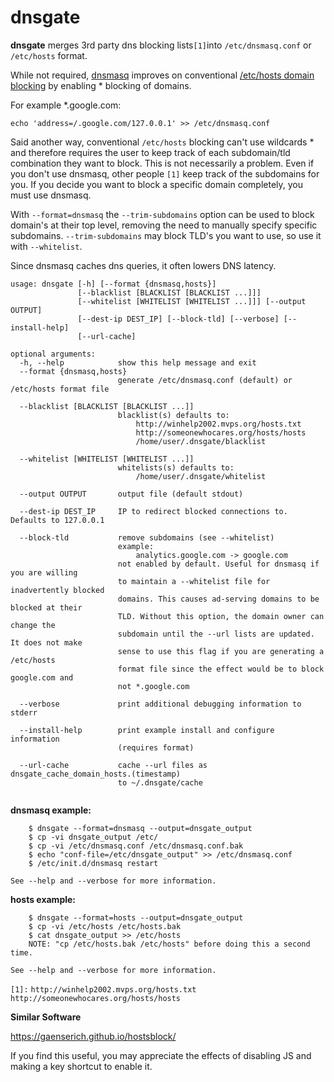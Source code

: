 
# dnsgate

**dnsgate** merges 3rd party dns blocking lists`[1]`into `/etc/dnsmasq.conf` or `/etc/hosts` format.

While not required, [dnsmasq](https://wiki.gentoo.org/wiki/Dnsmasq) improves on conventional [/etc/hosts domain blocking](http://winhelp2002.mvps.org/hosts.htm) by enabling * blocking of domains.

For example *.google.com:

```
echo 'address=/.google.com/127.0.0.1' >> /etc/dnsmasq.conf
```

Said another way, conventional `/etc/hosts` blocking can't use wildcards * and therefore requires the user to keep track of each subdomain/tld combination they want to block. This is not necessarily a problem. Even if you don't use dnsmasq, other people `[1]` keep track of the subdomains for you. If you decide you want to block a specific domain completely, you must use dnsmasq.

With `--format=dnsmasq` the `--trim-subdomains` option can be used to block domain's at their top level, removing the need to manually specify specific subdomains. `--trim-subdomains` may block TLD's you want to use, so use it with `--whitelist`.

Since dnsmasq caches dns queries, it often lowers DNS latency.

```
usage: dnsgate [-h] [--format {dnsmasq,hosts}]
               [--blacklist [BLACKLIST [BLACKLIST ...]]]
               [--whitelist [WHITELIST [WHITELIST ...]]] [--output OUTPUT]
               [--dest-ip DEST_IP] [--block-tld] [--verbose] [--install-help]
               [--url-cache]

optional arguments:
  -h, --help            show this help message and exit
  --format {dnsmasq,hosts}
                        generate /etc/dnsmasq.conf (default) or /etc/hosts format file
                        
  --blacklist [BLACKLIST [BLACKLIST ...]]
                        blacklist(s) defaults to:
                            http://winhelp2002.mvps.org/hosts.txt
                            http://someonewhocares.org/hosts/hosts
                            /home/user/.dnsgate/blacklist
                        
  --whitelist [WHITELIST [WHITELIST ...]]
                        whitelists(s) defaults to:
                            /home/user/.dnsgate/whitelist
                        
  --output OUTPUT       output file (default stdout)
                        
  --dest-ip DEST_IP     IP to redirect blocked connections to. Defaults to 127.0.0.1
                        
  --block-tld           remove subdomains (see --whitelist)
                        example:
                            analytics.google.com -> google.com
                        not enabled by default. Useful for dnsmasq if you are willing
                        to maintain a --whitelist file for inadvertently blocked
                        domains. This causes ad-serving domains to be blocked at their
                        TLD. Without this option, the domain owner can change the
                        subdomain until the --url lists are updated. It does not make
                        sense to use this flag if you are generating a /etc/hosts
                        format file since the effect would be to block google.com and
                        not *.google.com
                        
  --verbose             print additional debugging information to stderr
                        
  --install-help        print example install and configure information
                        (requires format)
                        
  --url-cache           cache --url files as dnsgate_cache_domain_hosts.(timestamp)
                        to ~/.dnsgate/cache
                        

```
 
**dnsmasq example:**
```
    $ dnsgate --format=dnsmasq --output=dnsgate_output
    $ cp -vi dnsgate_output /etc/
    $ cp -vi /etc/dnsmasq.conf /etc/dnsmasq.conf.bak
    $ echo "conf-file=/etc/dnsgate_output" >> /etc/dnsmasq.conf
    $ /etc/init.d/dnsmasq restart

See --help and --verbose for more information.

``` 
**hosts example:**
```
    $ dnsgate --format=hosts --output=dnsgate_output
    $ cp -vi /etc/hosts /etc/hosts.bak
    $ cat dnsgate_output >> /etc/hosts
    NOTE: "cp /etc/hosts.bak /etc/hosts" before doing this a second time.

See --help and --verbose for more information.

``` 

`[1]:`
 `http://winhelp2002.mvps.org/hosts.txt`
 `http://someonewhocares.org/hosts/hosts`


**Similar Software**

https://gaenserich.github.io/hostsblock/


If you find this useful, you may appreciate the effects of disabling JS and making a key shortcut to enable it.

